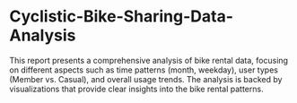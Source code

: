 # Cyclistic-Bike-Sharing-Data-Analysis
This report presents a comprehensive analysis of bike rental data, focusing on different aspects such as time patterns (month, weekday), user types (Member vs. Casual), and overall usage trends. The analysis is backed by visualizations that provide clear insights into the bike rental patterns.
